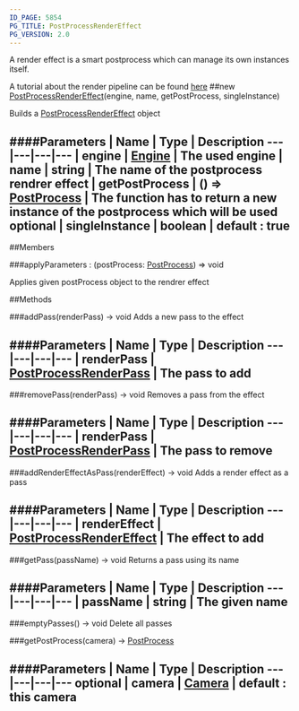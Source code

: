 ```yaml
---
ID_PAGE: 5854
PG_TITLE: PostProcessRenderEffect
PG_VERSION: 2.0
---
```


A render effect is a smart postprocess which can manage its own instances itself.

A tutorial about the render pipeline can be found [here](https://github.com/BabylonJS/Babylon.js/wiki/How-to-use-PostProcessRenderPipeline)
##new [PostProcessRenderEffect](page.php?p=5854)(engine, name, getPostProcess, singleInstance)


Builds a [PostProcessRenderEffect](page.php?p=5854) object


####Parameters
 | Name | Type | Description
---|---|---|---
 | engine | [Engine](page.php?p=5700) | The used engine
 | name | string | The name of the postprocess rendrer effect
 | getPostProcess | () =&gt; [PostProcess](page.php?p=5841) | The function has to return a new instance of the postprocess which will be used
optional | singleInstance | boolean | default : true
---

##Members

###applyParameters : (postProcess: [PostProcess](page.php?p=5841)) =&gt; void



Applies given postProcess object to the rendrer effect







##Methods

###addPass(renderPass) &rarr; void
Adds a new pass to the effect



####Parameters
 | Name | Type | Description
---|---|---|---
 | renderPass | [PostProcessRenderPass](page.php?p=5855) | The pass to add
---

###removePass(renderPass) &rarr; void
Removes a pass from the effect



####Parameters
 | Name | Type | Description
---|---|---|---
 | renderPass | [PostProcessRenderPass](page.php?p=5855) | The pass to remove
---

###addRenderEffectAsPass(renderEffect) &rarr; void
Adds a render effect as a pass



####Parameters
 | Name | Type | Description
---|---|---|---
 | renderEffect | [PostProcessRenderEffect](page.php?p=5854) | The effect to add
---

###getPass(passName) &rarr; void
Returns a pass using its name



####Parameters
 | Name | Type | Description
---|---|---|---
 | passName | string | The given name
---

###emptyPasses() &rarr; void
Delete all passes




###getPostProcess(camera) &rarr; [PostProcess](page.php?p=5841)

####Parameters
 | Name | Type | Description
---|---|---|---
optional | camera | [Camera](page.php?p=5702) | default : this camera
---

